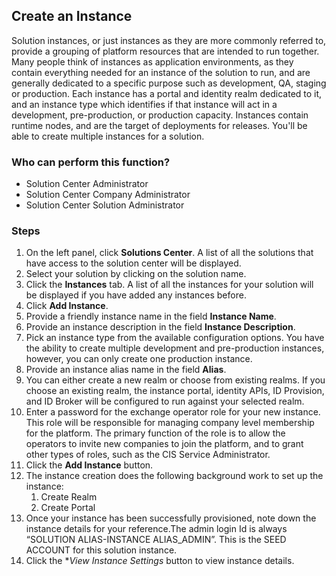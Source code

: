 ## Create an Instance
Solution instances, or just instances as they are more commonly referred to, provide a grouping of platform resources that are intended to run together.  Many people think of instances as application environments, as they contain everything needed for an instance of the solution to run, and are generally dedicated to a specific purpose such as development, QA, staging or production.  Each instance has a portal and identity realm dedicated to it, and an instance type which identifies if that instance will act in a development, pre-production, or production capacity.  Instances contain runtime nodes, and are the target of deployments for releases. You'll be able to create multiple instances for a solution.

### Who can perform this function?
* Solution Center Administrator
* Solution Center Company Administrator
* Solution Center Solution Administrator

### Steps
1. On the left panel, click **Solutions Center**. A list of all the solutions that have access to the solution center will be displayed.
2. Select your solution by clicking on the solution name.
3. Click the **Instances** tab. A list of all the instances for your solution will be displayed if you have added any instances before.
4. Click **Add Instance**.
5. Provide a friendly instance name in the field **Instance Name**.
6. Provide an instance description in the field **Instance Description**.
6. Pick an instance type from the available configuration options. You have the ability to create multiple development and pre-production instances, however, you can only create one production instance.
7. Provide an instance alias name in the field **Alias**.
8. You can either create a new realm or choose from existing realms. If you choose an existing realm, the instance portal, identity APIs, ID Provision, and ID Broker will be configured to run against your selected realm.
9. Enter a password for the exchange operator role for your new instance. This role will be responsible for managing company level membership for the platform. The primary function of the role is to allow the operators to invite new companies to join the platform, and to grant other types of roles, such as the CIS Service Administrator.
8. Click the **Add Instance** button.
9. The instance creation does the following background work to set up the instance:
    1. Create Realm
    2. Create Portal
10. Once your instance has been successfully provisioned, note down the instance details for your reference.The admin login Id is always “SOLUTION ALIAS-INSTANCE ALIAS_ADMIN”. This is the SEED ACCOUNT for this solution instance.
11. Click the **View Instance Settings* button to view instance details.
